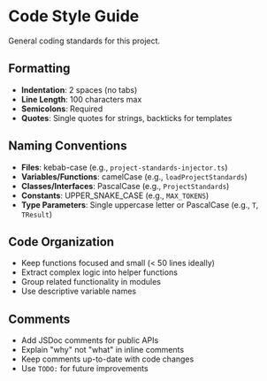 # Code Style Guide

General coding standards for this project.

## Formatting

- **Indentation**: 2 spaces (no tabs)
- **Line Length**: 100 characters max
- **Semicolons**: Required
- **Quotes**: Single quotes for strings, backticks for templates

## Naming Conventions

- **Files**: kebab-case (e.g., `project-standards-injector.ts`)
- **Variables/Functions**: camelCase (e.g., `loadProjectStandards`)
- **Classes/Interfaces**: PascalCase (e.g., `ProjectStandards`)
- **Constants**: UPPER_SNAKE_CASE (e.g., `MAX_TOKENS`)
- **Type Parameters**: Single uppercase letter or PascalCase (e.g., `T`, `TResult`)

## Code Organization

- Keep functions focused and small (< 50 lines ideally)
- Extract complex logic into helper functions
- Group related functionality in modules
- Use descriptive variable names

## Comments

- Add JSDoc comments for public APIs
- Explain "why" not "what" in inline comments
- Keep comments up-to-date with code changes
- Use `TODO:` for future improvements
